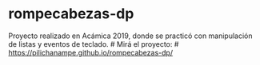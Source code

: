 # rompecabezas-dp
Proyecto realizado en Acámica 2019, donde se practicó con manipulación de listas y eventos de teclado. # Mirá el proyecto: # https://pilichanampe.github.io/rompecabezas-dp/
